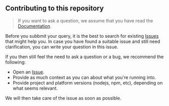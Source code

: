 ## Contributing to this repository 

> If you want to ask a question, we assume that you have read the [Documentation]().

Before you subbmit your query, it is the best to search for existing [Issues](/issues) that might help you. In case you have found a suitable issue and still need clarification, you can write your question in this issue. 

If you then still feel the need to ask a question or a bug, we recommend the following:

- Open an [Issue](/issues/new).
- Provide as much context as you can about what you're running into.
- Provide project and platform versions (nodejs, npm, etc), depending on what seems relevant.

We will then take care of the issue as soon as possible.
